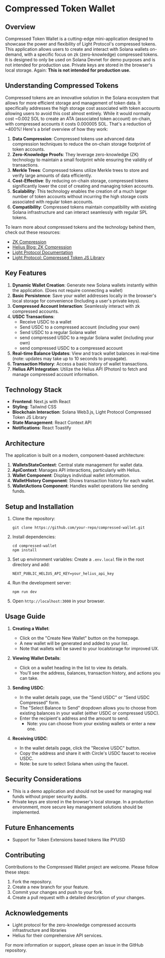 # Compressed Token Wallet

## Overview
Compressed Token Wallet is a cutting-edge mini-application designed to showcase the power and flexibility of Light Protocol's compressed tokens.
This application allows users to create and interact with Solana wallets on-demand, with a specific focus on zk (zero-knowledge) compressed tokens.
It is designed to only be used on Solana Devnet for demo purposes and is not intended for production use. Private keys are stored in the browser's local storage.
Again: **This is not intended for production use.**

## Understanding Compressed Tokens
Compressed tokens are an innovative solution in the Solana ecosystem that allows for more efficient storage and management of token data. It specifically addresses the high storage cost associated with token accounts allowing users to avoid this cost almost entirely. While it would normally cost ~0.002 SOL to create an ATA (associated token account) on-chain, with compressed accounts it costs 0.000005 SOL. That's a reduction of ~400%! Here's a brief overview of how they work:

1. **Data Compression**: Compressed tokens use advanced data compression techniques to reduce the on-chain storage footprint of token accounts.
1. **Zero-Knowledge Proofs**: They leverage zero-knowledge (ZK) technology to maintain a small footprint while ensuring the validity of transactions.
1. **Merkle Trees**: Compressed tokens utilize Merkle trees to store and verify large amounts of data efficiently.
1. **Cost-Effective**: By reducing on-chain storage, compressed tokens significantly lower the cost of creating and managing token accounts.
1. **Scalability**: This technology enables the creation of a much larger number of token accounts without incurring the high storage costs associated with regular token accounts.
1. **Compatibility**: Compressed tokens maintain compatibility with existing Solana infrastructure and can interact seamlessly with regular SPL tokens.

To learn more about compressed tokens and the technology behind them, check out these resources:

- [ZK Compression](https://zkcompression.com/)
- [Helius Blog: ZK Compression](https://www.helius.dev/blog/solana-builders-zk-compression)
- [Light Protocol Documentation](https://docs.lightprotocol.com/)
- [Light Protocol: Compressed Token JS Library](https://github.com/Lightprotocol/light-protocol/tree/main/js/compressed-token)


## Key Features
1. **Dynamic Wallet Creation**: Generate new Solana wallets instantly within the application. (Does not require connecting a wallet)
1. **Basic Persistence**: Save your wallet addresses locally in the browser's local storage for convenience (Including a user's private keys).
1. **Compressed Account Interaction**: Seamlessly interact with zk compressed accounts.
1. **USDC Transactions**: 
    - Receive USDC to a wallet
    - Send USDC to a compressed account (including your own)
    - Send USDC to a regular Solana wallet
    - send compressed USDC to a regular Solana wallet (including your own)
    - send compressed USDC to a compressed account
1. **Real-time Balance Updates**: View and track wallet balances in real-time (note: updates may take up to 10 seconds to propagate).
1. **Transaction History**: Access a basic history of wallet transactions.
1. **Helius API Integration**: Utilize the Helius API (Photon) to fetch and manage compressed account information.

## Technology Stack
- **Frontend**: Next.js with React
- **Styling**: Tailwind CSS
- **Blockchain Interaction**: Solana Web3.js, Light Protocol Compressed Token JS Library
- **State Management**: React Context API
- **Notifications**: React Toastify

## Architecture
The application is built on a modern, component-based architecture:

1. **WalletsStateContext**: Central state management for wallet data.
2. **ApiContext**: Manages API interactions, particularly with Helius.
3. **Wallet Component**: Displays individual wallet information.
4. **WalletHistory Component**: Shows transaction history for each wallet.
5. **WalletActions Component**: Handles wallet operations like sending funds.

## Setup and Installation

1. Clone the repository:
   ```
   git clone https://github.com/your-repo/compressed-wallet.git
   ```

2. Install dependencies:
   ```
   cd compressed-wallet
   npm install
   ```

3. Set up environment variables:
   Create a `.env.local` file in the root directory and add:
   ```
   NEXT_PUBLIC_HELIUS_API_KEY=your_helius_api_key
   ```

4. Run the development server:
   ```
   npm run dev
   ```

5. Open `http://localhost:3000` in your browser.

## Usage Guide

1. **Creating a Wallet**: 
   - Click on the "Create New Wallet" button on the homepage.
   - A new wallet will be generated and added to your list.
   - Note that wallets will be saved to your localstorage for improved UX.

2. **Viewing Wallet Details**:
   - Click on a wallet heading in the list to view its details.
   - You'll see the address, balances, transaction history, and actions you can take.

3. **Sending USDC**:
   - In the wallet details page, use the "Send USDC" or "Send USDC Compressed" form.
   - The "Select Balance to Send" dropdown allows you to choose from existing balances in your wallet (either USDC or compressed USDC).
   - Enter the recipient's address and the amount to send.
       - Note: you can choose from your existing wallets or enter a new one.

4. **Receiving USDC**:
   - In the wallet details page, click the "Receive USDC" button.
   - Copy the address and share it with Circle's USDC faucet to receive USDC.
   - Note: be sure to select Solana when using the faucet.

## Security Considerations
- This is a demo application and should not be used for managing real funds without proper security audits.
- Private keys are stored in the browser's local storage. In a production environment, more secure key management solutions should be implemented.

## Future Enhancements
- Support for Token Extensions based tokens like PYUSD

## Contributing
Contributions to the Compressed Wallet project are welcome. Please follow these steps:
1. Fork the repository.
2. Create a new branch for your feature.
3. Commit your changes and push to your fork.
4. Create a pull request with a detailed description of your changes.

## Acknowledgements
- Light protocol for the zero-knowledge compressed accounts infrastructure and libraries
- Helius for their comprehensive API services.

For more information or support, please open an issue in the GitHub repository.
